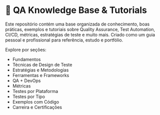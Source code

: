 # 🧪 QA Knowledge Base & Tutorials

Este repositório contém uma base organizada de conhecimento, boas práticas, exemplos e tutoriais sobre Quality Assurance, Test Automation, CI/CD, métricas, estratégias de teste e muito mais. Criado como um guia pessoal e profissional para referência, estudo e portfólio.

Explore por seções:
- Fundamentos
- Técnicas de Design de Teste
- Estratégias e Metodologias
- Ferramentas e Frameworks
- QA + DevOps
- Métricas
- Testes por Plataforma
- Testes por Tipo
- Exemplos com Código
- Carreira e Certificações